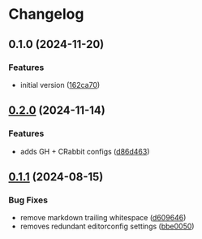 # Changelog

## 0.1.0 (2024-11-20)


### Features

* initial version ([162ca70](https://github.com/masterpointio/terraform-spacelift-policies/commit/162ca70de3c53c439482447736f6cd781f80308a))

## [0.2.0](https://github.com/masterpointio/terraform-module-template/compare/v0.1.1...v0.2.0) (2024-11-14)


### Features

* adds GH + CRabbit configs ([d86d463](https://github.com/masterpointio/terraform-module-template/commit/d86d463385d501db5465b02de13d60c925b5815d))

## [0.1.1](https://github.com/masterpointio/terraform-module-template/compare/0.1.0...v0.1.1) (2024-08-15)


### Bug Fixes

* remove markdown trailing whitespace ([d609646](https://github.com/masterpointio/terraform-module-template/commit/d6096463b916eb536603d4ca3b2f3315e3fec9f2))
* removes redundant editorconfig settings ([bbe0050](https://github.com/masterpointio/terraform-module-template/commit/bbe0050450cece8074f3d9ff5c3bd72ff01d8a1b))

